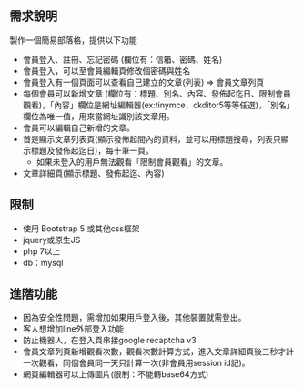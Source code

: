 ## 需求說明
製作一個簡易部落格，提供以下功能
* 會員登入、註冊、忘記密碼 (欄位有：信箱、密碼、姓名)
* 會員登入，可以至會員編輯頁修改個密碼與姓名
* 會員登入有一個頁面可以查看自己建立的文章(列表) => 會員文章列頁
* 每個會員可以新增文章 (欄位有：標題、別名、內容、發佈起迄日、限制會員觀看)，「內容」欄位是網址編輯器(ex:tinymce、ckditor5等等任選)，「別名」欄位為唯一值，用來當網址識別該文章用。
* 會員可以編輯自己新增的文章。
* 首是顯示文章列表頁(顯示發佈起間內的資料，並可以用標題搜尋，列表只顯示標題及發佈起迄日)，每十筆一頁。
  * 如果未登入的用戶無法觀看「限制會員觀看」的文章。
* 文章詳細頁(顯示標題、發佈起迄、內容)

## 限制
* 使用 Bootstrap 5 或其他css框架
* jquery或原生JS
* php 7以上
* db：mysql


## 進階功能
* 因為安全性問題，需增加如果用戶登入後，其他裝置就需登出。
* 客人想增加line外部登入功能
* 防止機器人，在登入頁串接google recaptcha v3
* 會員文章列頁新增觀看次數，觀看次數計算方式，進入文章詳細頁後三秒才計一次觀看，同個會員同一天只計算一次(非會員用session id記)。
* 網頁編輯器可以上傳圖片(限制：不能轉base64方式)

